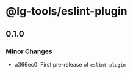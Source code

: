 # @lg-tools/eslint-plugin

## 0.1.0

### Minor Changes

- a366ec0: First pre-release of `eslint-plugin`
